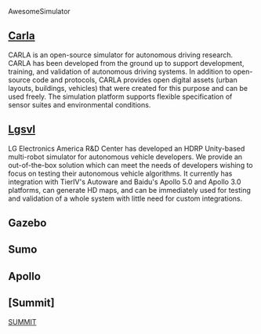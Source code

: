 AwesomeSimulator

## [Carla](https://github.com/carla-simulator/carla)

CARLA is an open-source simulator for autonomous driving research. 
CARLA has been developed from the ground up to support development, training, and validation of autonomous driving systems. 
In addition to open-source code and protocols, CARLA provides open digital assets (urban layouts, buildings, vehicles) that were created for this purpose and can be used freely. 
The simulation platform supports flexible specification of sensor suites and environmental conditions.

## [Lgsvl](https://github.com/lgsvl/simulator)

LG Electronics America R&D Center has developed an HDRP Unity-based multi-robot simulator for autonomous vehicle developers.
We provide an out-of-the-box solution which can meet the needs of developers wishing to focus on testing their autonomous vehicle algorithms. 
It currently has integration with TierIV's Autoware and Baidu's Apollo 5.0 and Apollo 3.0 platforms, can generate HD maps, 
and can be immediately used for testing and validation of a whole system with little need for custom integrations.


## Gazebo
## Sumo
## Apollo

## [Summit]
[SUMMIT](https://zhuanlan.zhihu.com/p/270910476)
